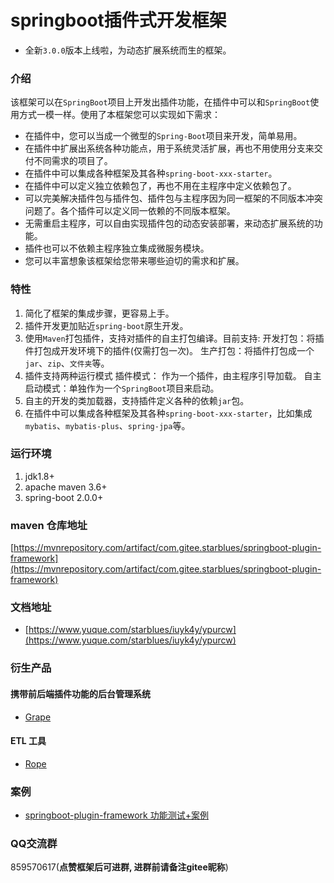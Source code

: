 # springboot插件式开发框架

- 全新`3.0.0`版本上线啦，为动态扩展系统而生的框架。

### 介绍
该框架可以在`SpringBoot`项目上开发出插件功能，在插件中可以和`SpringBoot`使用方式一模一样。使用了本框架您可以实现如下需求：

- 在插件中，您可以当成一个微型的`Spring-Boot`项目来开发，简单易用。
- 在插件中扩展出系统各种功能点，用于系统灵活扩展，再也不用使用分支来交付不同需求的项目了。
- 在插件中可以集成各种框架及其各种`spring-boot-xxx-starter`。
- 在插件中可以定义独立依赖包了，再也不用在主程序中定义依赖包了。
- 可以完美解决插件包与插件包、插件包与主程序因为同一框架的不同版本冲突问题了。各个插件可以定义同一依赖的不同版本框架。
- 无需重启主程序，可以自由实现插件包的动态安装部署，来动态扩展系统的功能。
- 插件也可以不依赖主程序独立集成微服务模块。
- 您可以丰富想象该框架给您带来哪些迫切的需求和扩展。

### 特性
1. 简化了框架的集成步骤，更容易上手。
2. 插件开发更加贴近`spring-boot`原生开发。
3. 使用`Maven`打包插件，支持对插件的自主打包编译。目前支持: 
   开发打包：将插件打包成开发环境下的插件(仅需打包一次)。
   生产打包：将插件打包成一个`jar`、`zip`、`文件夹`等。
4. 插件支持两种运行模式
   插件模式： 作为一个插件，由主程序引导加载。
   自主启动模式：单独作为一个`SpringBoot`项目来启动。
5. 自主的开发的类加载器，支持插件定义各种的依赖`jar`包。
6. 在插件中可以集成各种框架及其各种`spring-boot-xxx-starter`，比如集成`mybatis`、`mybatis-plus`、`spring-jpa`等。

### 运行环境
1. jdk1.8+
2. apache maven 3.6+
3. spring-boot 2.0.0+

### maven 仓库地址

[https://mvnrepository.com/artifact/com.gitee.starblues/springboot-plugin-framework](https://mvnrepository.com/artifact/com.gitee.starblues/springboot-plugin-framework)

### 文档地址

- [https://www.yuque.com/starblues/iuyk4y/ypurcw](https://www.yuque.com/starblues/iuyk4y/ypurcw)

### 衍生产品
#### 携带前后端插件功能的后台管理系统
- [Grape](https://gitee.com/starblues/grape)
#### ETL 工具
- [Rope](https://gitee.com/starblues/rope)

### 案例
- [springboot-plugin-framework 功能测试+案例](https://gitee.com/starblues/springboot-plugin-framework-example)

### QQ交流群
859570617(**点赞框架后可进群, 进群前请备注gitee昵称**)